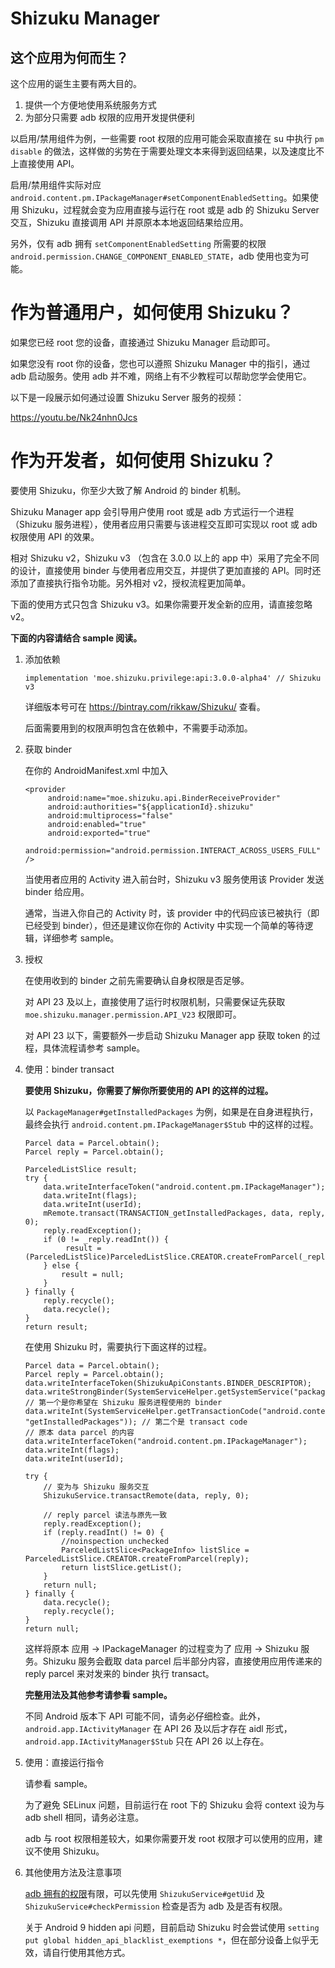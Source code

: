 # Shizuku Manager

## 这个应用为何而生？

这个应用的诞生主要有两大目的。

1. 提供一个方便地使用系统服务方式
2. 为部分只需要 adb 权限的应用开发提供便利

以启用/禁用组件为例，一些需要 root 权限的应用可能会采取直接在 su 中执行 `pm disable` 的做法，这样做的劣势在于需要处理文本来得到返回结果，以及速度比不上直接使用 API。

启用/禁用组件实际对应 `android.content.pm.IPackageManager#setComponentEnabledSetting`。如果使用 Shizuku，过程就会变为应用直接与运行在 root 或是 adb 的 Shizuku Server 交互，Shizuku 直接调用 API 并原原本本地返回结果给应用。

另外，仅有 adb 拥有 `setComponentEnabledSetting` 所需要的权限 `android.permission.CHANGE_COMPONENT_ENABLED_STATE`，adb 使用也变为可能。

# 作为普通用户，如何使用 Shizuku？

如果您已经 root 您的设备，直接通过 Shizuku Manager 启动即可。

如果您没有 root 你的设备，您也可以遵照 Shizuku Manager 中的指引，通过 adb 启动服务。使用 adb 并不难，网络上有不少教程可以帮助您学会使用它。

以下是一段展示如何通过设置 Shizuku Server 服务的视频：

<https://youtu.be/Nk24nhn0Jcs>

# 作为开发者，如何使用 Shizuku？

要使用 Shizuku，你至少大致了解 Android 的 binder 机制。

Shizuku Manager app 会引导用户使用 root 或是 adb 方式运行一个进程（Shizuku 服务进程），使用者应用只需要与该进程交互即可实现以 root 或 adb 权限使用 API 的效果。

相对 Shizuku v2，Shizuku v3 （包含在 3.0.0 以上的 app 中）采用了完全不同的设计，直接使用 binder 与使用者应用交互，并提供了更加直接的 API。同时还添加了直接执行指令功能。另外相对 v2，授权流程更加简单。

下面的使用方式只包含 Shizuku v3。如果你需要开发全新的应用，请直接忽略 v2。

**下面的内容请结合 sample 阅读。**

1. 添加依赖
   
   ```
   implementation 'moe.shizuku.privilege:api:3.0.0-alpha4' // Shizuku v3
   ```

   详细版本号可在 https://bintray.com/rikkaw/Shizuku/ 查看。

   后面需要用到的权限声明包含在依赖中，不需要手动添加。
   
2. 获取 binder

   在你的 AndroidManifest.xml 中加入

   ```
   <provider
        android:name="moe.shizuku.api.BinderReceiveProvider"
        android:authorities="${applicationId}.shizuku"
        android:multiprocess="false"
        android:enabled="true"
        android:exported="true"
        android:permission="android.permission.INTERACT_ACROSS_USERS_FULL" />
   ```

   当使用者应用的 Activity 进入前台时，Shizuku v3 服务使用该 Provider 发送 binder 给应用。

   通常，当进入你自己的 Activity 时，该 provider 中的代码应该已被执行（即已经受到 binder），但还是建议你在你的 Activity 中实现一个简单的等待逻辑，详细参考 sample。

3. 授权

   在使用收到的 binder 之前先需要确认自身权限是否足够。

   对 API 23 及以上，直接使用了运行时权限机制，只需要保证先获取 `moe.shizuku.manager.permission.API_V23` 权限即可。

   对 API 23 以下，需要额外一步启动 Shizuku Manager app 获取 token 的过程，具体流程请参考 sample。

4. 使用：binder transact
   
   **要使用 Shizuku，你需要了解你所要使用的 API 的这样的过程。**

   以 `PackageManager#getInstalledPackages` 为例，如果是在自身进程执行，最终会执行 `android.content.pm.IPackageManager$Stub` 中的这样的过程。

   ```
   Parcel data = Parcel.obtain();
   Parcel reply = Parcel.obtain();

   ParceledListSlice result;
   try {
       data.writeInterfaceToken("android.content.pm.IPackageManager");
       data.writeInt(flags);
       data.writeInt(userId);
       mRemote.transact(TRANSACTION_getInstalledPackages, data, reply, 0);
       reply.readException();
       if (0 != _reply.readInt()) {
            result = (ParceledListSlice)ParceledListSlice.CREATOR.createFromParcel(_reply);
       } else {
           result = null;
       }
   } finally {
       reply.recycle();
       data.recycle();
   }
   return result;
   ```

   在使用 Shizuku 时，需要执行下面这样的过程。

   ```
   Parcel data = Parcel.obtain();
   Parcel reply = Parcel.obtain();
   data.writeInterfaceToken(ShizukuApiConstants.BINDER_DESCRIPTOR);
   data.writeStrongBinder(SystemServiceHelper.getSystemService("package")); // 第一个是你希望在 Shizuku 服务进程使用的 binder
   data.writeInt(SystemServiceHelper.getTransactionCode("android.content.pm.IPackageManager", "getInstalledPackages")); // 第二个是 transact code
   // 原本 data parcel 的内容
   data.writeInterfaceToken("android.content.pm.IPackageManager");
   data.writeInt(flags);
   data.writeInt(userId);

   try {
       // 变为与 Shizuku 服务交互
       ShizukuService.transactRemote(data, reply, 0);
	   
	   // reply parcel 读法与原先一致
       reply.readException();
       if (reply.readInt() != 0) {
           //noinspection unchecked
           ParceledListSlice<PackageInfo> listSlice = ParceledListSlice.CREATOR.createFromParcel(reply);
           return listSlice.getList();
       }
       return null;
   } finally {
       data.recycle();
       reply.recycle();
   }
   return null;
   ```

   这样将原本 应用 -> IPackageManager 的过程变为了 应用 -> Shizuku 服务。Shizuku 服务会截取 data parcel 后半部分内容，直接使用应用传递来的 reply parcel 来对发来的 binder 执行 transact。 

   **完整用法及其他参考请参看 sample。**

   不同 Android 版本下 API 可能不同，请务必仔细检查。此外，`android.app.IActivityManager` 在 API 26 及以后才存在 aidl 形式， `android.app.IActivityManager$Stub` 只在 API 26 以上存在。

5. 使用：直接运行指令
     
   请参看 sample。

   为了避免 SELinux 问题，目前运行在 root 下的 Shizuku 会将 context 设为与 adb shell 相同，请务必注意。

   adb 与 root 权限相差较大，如果你需要开发 root 权限才可以使用的应用，建议不使用 Shizuku。

6. 其他使用方法及注意事项

   [adb 拥有的权限](https://github.com/aosp-mirror/platform_frameworks_base/blob/master/packages/Shell/AndroidManifest.xml)有限，可以先使用 `ShizukuService#getUid` 及 `ShizukuService#checkPermission` 检查是否为 adb 及是否有权限。

   关于 Android 9 hidden api 问题，目前启动 Shizuku 时会尝试使用 `setting put global hidden_api_blacklist_exemptions *`，但在部分设备上似乎无效，请自行使用其他方式。
